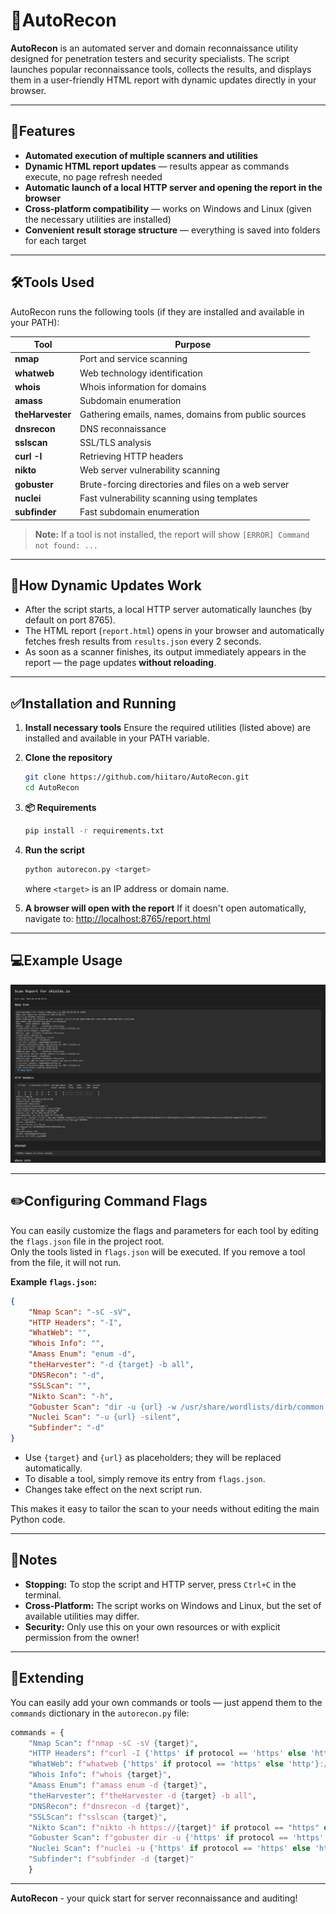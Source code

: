 # 🔎AutoRecon

**AutoRecon** is an automated server and domain reconnaissance utility designed for penetration testers and security specialists. The script launches popular reconnaissance tools, collects the results, and displays them in a user-friendly HTML report with dynamic updates directly in your browser.

---

## 📕Features

- **Automated execution of multiple scanners and utilities**
- **Dynamic HTML report updates** — results appear as commands execute, no page refresh needed
- **Automatic launch of a local HTTP server and opening the report in the browser**
- **Cross-platform compatibility** — works on Windows and Linux (given the necessary utilities are installed)
- **Convenient result storage structure** — everything is saved into folders for each target

---

## 🛠️Tools Used

AutoRecon runs the following tools (if they are installed and available in your PATH):

| Tool           | Purpose                                           |
|----------------|---------------------------------------------------|
| **nmap** | Port and service scanning                         |
| **whatweb** | Web technology identification                     |
| **whois** | Whois information for domains                     |
| **amass** | Subdomain enumeration                             |
| **theHarvester**| Gathering emails, names, domains from public sources|
| **dnsrecon** | DNS reconnaissance                                |
| **sslscan** | SSL/TLS analysis                                  |
| **curl -I** | Retrieving HTTP headers                           |
| **nikto** | Web server vulnerability scanning                 |
| **gobuster** | Brute-forcing directories and files on a web server|
| **nuclei** | Fast vulnerability scanning using templates       |
| **subfinder** | Fast subdomain enumeration                        |

> **Note:** If a tool is not installed, the report will show `[ERROR] Command not found: ...`

---

## 📨How Dynamic Updates Work

- After the script starts, a local HTTP server automatically launches (by default on port 8765).
- The HTML report (`report.html`) opens in your browser and automatically fetches fresh results from `results.json` every 2 seconds.
- As soon as a scanner finishes, its output immediately appears in the report — the page updates **without reloading**.

---

## ✅Installation and Running

1.  **Install necessary tools**
    Ensure the required utilities (listed above) are installed and available in your PATH variable.

2.  **Clone the repository**
    ```sh
    git clone https://github.com/hiitaro/AutoRecon.git
    cd AutoRecon
    ```
3.  **📦 Requirements**
    ```sh
    pip install -r requirements.txt
    ```
    
4.  **Run the script**
    ```sh
    python autorecon.py <target>
    ```
    where `<target>` is an IP address or domain name.

5.  **A browser will open with the report**
    If it doesn't open automatically, navigate to:
    [http://localhost:8765/report.html](http://localhost:8765/report.html)

---

## 💻️Example Usage

![Interface Example](docs/screenshot.png)

---

## ✏️Configuring Command Flags

You can easily customize the flags and parameters for each tool by editing the `flags.json` file in the project root.  
Only the tools listed in `flags.json` will be executed. If you remove a tool from the file, it will not run.

**Example `flags.json`:**
```json
{
    "Nmap Scan": "-sC -sV",
    "HTTP Headers": "-I",
    "WhatWeb": "",
    "Whois Info": "",
    "Amass Enum": "enum -d",
    "theHarvester": "-d {target} -b all",
    "DNSRecon": "-d",
    "SSLScan": "",
    "Nikto Scan": "-h",
    "Gobuster Scan": "dir -u {url} -w /usr/share/wordlists/dirb/common.txt",
    "Nuclei Scan": "-u {url} -silent",
    "Subfinder": "-d"
}
```

- Use `{target}` and `{url}` as placeholders; they will be replaced automatically.
- To disable a tool, simply remove its entry from `flags.json`.
- Changes take effect on the next script run.

This makes it easy to tailor the scan to your needs without editing the main Python code.

---

## 📄Notes

-   **Stopping:** To stop the script and HTTP server, press `Ctrl+C` in the terminal.
-   **Cross-Platform:** The script works on Windows and Linux, but the set of available utilities may differ.
-   **Security:** Only use this on your own resources or with explicit permission from the owner!

---

## 🔧️Extending

You can easily add your own commands or tools — just append them to the `commands` dictionary in the `autorecon.py` file:

```python
commands = {
    "Nmap Scan": f"nmap -sC -sV {target}",
    "HTTP Headers": f"curl -I {'https' if protocol == 'https' else 'http'}://{target}",
    "WhatWeb": f"whatweb {'https' if protocol == 'https' else 'http'}://{target}",
    "Whois Info": f"whois {target}",
    "Amass Enum": f"amass enum -d {target}",
    "theHarvester": f"theHarvester -d {target} -b all",
    "DNSRecon": f"dnsrecon -d {target}",
    "SSLScan": f"sslscan {target}",
    "Nikto Scan": f"nikto -h https://{target}" if protocol == "https" else f"nikto -h http://{target}",
    "Gobuster Scan": f"gobuster dir -u {'https' if protocol == 'https' else 'http'}://{target} -w /usr/share/wordlists/dirb/common.txt",
    "Nuclei Scan": f"nuclei -u {'https' if protocol == 'https' else 'http'}://{target} -silent",
    "Subfinder": f"subfinder -d {target}"
    }
```

---

**AutoRecon** - your quick start for server reconnaissance and auditing!






